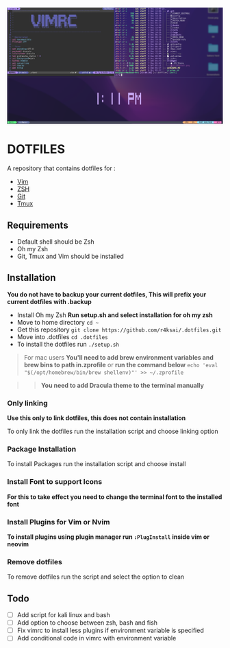 ![cover](./images/screenshot.png)

# DOTFILES

A repository that contains dotfiles for :

- [Vim](.vimrc)
- [ZSH](.zshrc)
- [Git](.gitconfig)
- [Tmux](.tmux.conf)

## Requirements

- Default shell should be Zsh
- Oh my Zsh
- Git, Tmux and Vim should be installed

## Installation

**You do not have to backup your current dotfiles, This will prefix your current dotfiles with .backup**

- Install Oh my Zsh **Run setup.sh and select installation for oh my zsh**
- Move to home directory `cd ~`
- Get this repository `git clone https://github.com/r4ksai/.dotfiles.git`
- Move into .dotfiles `cd .dotfiles`
- To install the dotfiles run `./setup.sh`

> For mac users **You'll need to add brew environment variables and brew bins to path  in.zprofile** or **run the command below**
`echo 'eval "$(/opt/homebrew/bin/brew shellenv)"' >> ~/.zprofile`

>> **You need to add Dracula theme to the terminal manually**

### Only linking

**Use this only to link dotfiles, this does not contain installation**

To only link the dotfiles run the installation script and choose linking option

### Package Installation

To install Packages run the installation script and choose install

### Install Font to support Icons

**For this to take effect you need to change the terminal font to the installed font**

### Install Plugins for Vim or Nvim

**To install plugins using plugin manager run `:PlugInstall` inside vim or neovim**

### Remove dotfiles

To remove dotfiles run the script and select the option to clean

## Todo

- [ ] Add script for kali linux and bash
- [ ] Add option to choose between zsh, bash and fish
- [ ] Fix vimrc to install less plugins if environment variable is specified
- [ ] Add conditional code in vimrc with environment variable
